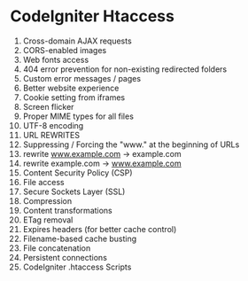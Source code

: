 # CodeIgniter Htaccess

1. Cross-domain AJAX requests
2. CORS-enabled images 
3. Web fonts access
4. 404 error prevention for non-existing redirected folders
5. Custom error messages / pages
6. Better website experience
7. Cookie setting from iframes
8. Screen flicker
9. Proper MIME types for all files
10. UTF-8 encoding
11. URL REWRITES
12. Suppressing / Forcing the "www." at the beginning of URLs
  1. rewrite www.example.com → example.com
  2. rewrite example.com → www.example.com
13. Content Security Policy (CSP)
14. File access
15. Secure Sockets Layer (SSL)
16. Compression
17. Content transformations
18. ETag removal
19. Expires headers (for better cache control)
20. Filename-based cache busting
21. File concatenation
22. Persistent connections
23. CodeIgniter .htaccess Scripts
